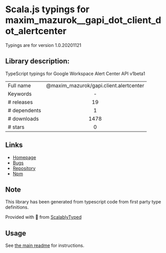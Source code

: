 
# Scala.js typings for maxim_mazurok__gapi_dot_client_dot_alertcenter

Typings are for version 1.0.20201121

## Library description:
TypeScript typings for Google Workspace Alert Center API v1beta1

|                    |                 |
| ------------------ | :-------------: |
| Full name          | @maxim_mazurok/gapi.client.alertcenter |
| Keywords           | - |
| # releases         | 19 |
| # dependents       | 1 |
| # downloads        | 1478 |
| # stars            | 0 |

## Links
- [Homepage](https://github.com/Maxim-Mazurok/google-api-typings-generator#readme)
- [Bugs](https://github.com/Maxim-Mazurok/google-api-typings-generator/issues)
- [Repository](https://github.com/Maxim-Mazurok/google-api-typings-generator)
- [Npm](https://www.npmjs.com/package/%40maxim_mazurok%2Fgapi.client.alertcenter)
    


## Note
This library has been generated from typescript code from first party type definitions.

Provided with :purple_heart: from [ScalablyTyped](https://github.com/oyvindberg/ScalablyTyped)

## Usage
See [the main readme](../../readme.md) for instructions.


